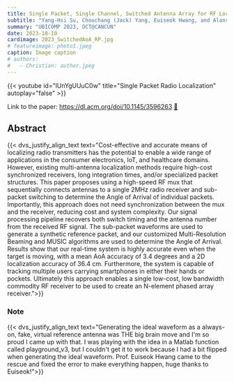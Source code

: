 ```yaml
---
title: Single Packet, Single Channel, Switched Antenna Array for RF Localization
subtitle: "Yang-Hsi Su, Chouchang (Jack) Yang, Euiseok Hwang, and Alanson P. Sample"
summary: "UBICOMP 2023, OCT@CANCUN"
date: 2023-10-10
cardimage: 2023_SwitchedAoA_RP.jpg
# featureimage: photo1.jpeg
caption: Image caption
# authors:
#   - Christian: author.jpeg
---
```


{{< youtube id="lUnYgUUuC0w" title="Single Packet Radio Localization" autoplay="false" >}}

Link to the paper: https://dl.acm.org/doi/10.1145/3596263 [:page_facing_up:](https://theisclab.com/docs/2023_IMWUT_SinglePacketAoA_SU.pdf)

## Abstract
{{< dvs_justify_align_text text="Cost-effective and accurate means of localizing radio transmitters has the potential to enable a wide range of applications in the consumer electronics, IoT, and healthcare domains. However, existing multi-antenna localization methods require high-cost synchronized receivers, long integration times, and/or specialized packet structures. This paper proposes using a high-speed RF mux that sequentially connects antennas to a single 2MHz radio receiver and sub-packet switching to determine the Angle of Arrival of individual packets. Importantly, this approach does not need synchronization between the mux and the receiver, reducing cost and system complexity. Our signal processing pipeline recovers both switch timing and the antenna number from the received RF signal. The sub-packet waveforms are used to generate a synthetic reference packet, and our customized Multi-Resolution Beaming and MUSIC algorithms are used to determine the Angle of Arrival. Results show that our real-time system is highly accurate even when the target is moving, with a mean AoA accuracy of 3.4 degrees and a 2D localization accuracy of 36.4 cm. Furthermore, the system is capable of tracking multiple users carrying smartphones in either their hands or pockets. Ultimately this approach enables a single low-cost, low bandwidth commodity RF receiver to be used to create an N-element phased array receiver.">}}

### Note

{{< dvs_justify_align_text text="Generating the ideal waveform as a always-on, fake, virtual reference antenna was THE big brain move and I'm so proud I came up with that. I was playing with the idea in a Matlab function called playground_v3, but I couldn't get it to work because I had a bit flipped when generating the ideal waveform. Prof. Euiseok Hwang came to the rescue and fixed the error to make everything happen, huge thanks to Euiseok!">}}